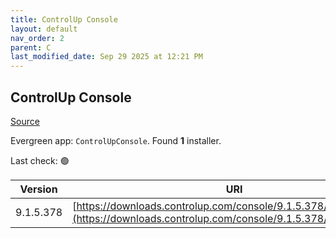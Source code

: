 ```yaml
---
title: ControlUp Console
layout: default
nav_order: 2
parent: C
last_modified_date: Sep 29 2025 at 12:21 PM
---
```


## ControlUp Console

[Source](https://www.controlup.com/products/controlup/management/)

Evergreen app: `ControlUpConsole`. Found **1** installer.

Last check: 🟢

| Version   | URI                                                                                                                                |
| --------- | ---------------------------------------------------------------------------------------------------------------------------------- |
| 9.1.5.378 | [https://downloads.controlup.com/console/9.1.5.378/ControlUp.zip](https://downloads.controlup.com/console/9.1.5.378/ControlUp.zip) |

